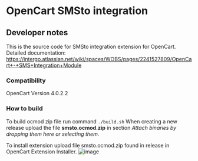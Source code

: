 # OpenCart SMSto integration

## Developer notes

This is the source code for SMSto integration extension for OpenCart. 
Detailed documentation: https://intergo.atlassian.net/wiki/spaces/WOBS/pages/2241527809/OpenCart+-+SMS+Integration+Module

### Compatibility

OpenCart Version 4.0.2.2

### How to build

To build ocmod zip file run command `./build.sh`
When creating a new release upload the file **smsto.ocmod.zip** in section _Attach binaries by dropping them here or selecting them._

To install extension upload file smsto.ocmod.zip found in release in OpenCart Extension Installer.
![image](https://user-images.githubusercontent.com/5654203/171782969-e2b85211-d3f6-4b0b-b0e9-20dfd277176c.png)
